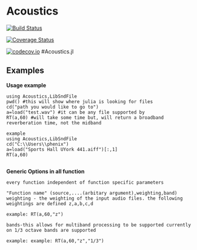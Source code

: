 # Acoustics

[![Build Status](https://travis-ci.org/thefirecode/Acoustics.jl.svg?branch=master)](https://travis-ci.org/thefirecode/Acoustics.jl)

[![Coverage Status](https://coveralls.io/repos/thefirecode/Acoustics.jl/badge.svg?branch=master&service=github)](https://coveralls.io/github/thefirecode/Acoustics.jl?branch=master)

[![codecov.io](http://codecov.io/github/thefirecode/Acoustics.jl/coverage.svg?branch=master)](http://codecov.io/github/thefirecode/Acoustics.jl?branch=master)
#Acoustics.jl

## Examples

**Usage example**
```
using Acoustics,LibSndFile
pwd() #this will show where julia is looking for files
cd("path you would like to go to")
a=load("test.wav") #it can be any file supported by
RT(a,60) #will take some time but, will return a broadband reverberation time, not the midband

example
using Acoustics,LibSndFile
cd("C:\\Users\\phenix")
a=load("Sports Hall UYork 441.aiff")[:,1]
RT(a,60)


```

**Generic Options in all function**
```
every function independent of function specific parameters

"Function name" (source,....(arbitary argument),weighting,band)
weighting - the weighting of the input audio files. the following weightings are defined z,a,b,c,d

example: RT(a,60,"z")

bands-this allows for multiband processing to be supported currently on 1/3 octave bands are supported

example: example: RT(a,60,"z","1/3")

```
